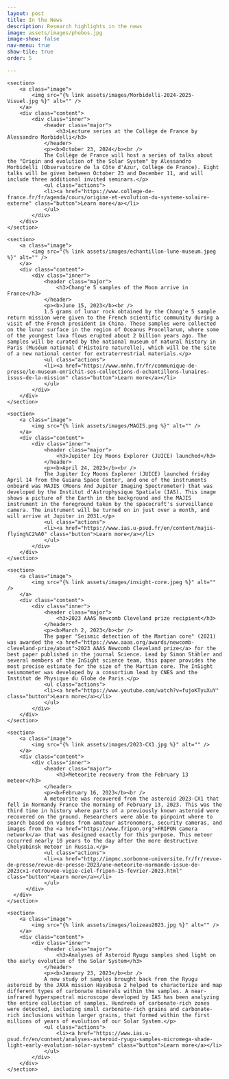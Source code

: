 ```yaml
---
layout: post
title: In the News
description: Research highlights in the news
image: assets/images/phobos.jpg
image-show: false
nav-menu: true
show-tile: true
order: 5

---
```


<section class="spotlights">

	<section>
		<a class="image">
			<img src="{% link assets/images/Morbidelli-2024-2025-Visuel.jpg %}" alt="" />
		</a>
		<div class="content">
			<div class="inner">
				<header class="major">
					<h3>Lecture series at the Collège de France by Alessandro Morbidelli</h3>
				</header>
				<p><b>October 23, 2024</b><br />
				The Collège de France will host a series of talks about the "Origin and evolution of the Solar System" by Alessandro Morbidelli (Observatoire de la Côte d'Azur, Collège de France). Eight talks will be given between October 23 and December 11, and will include three additional invited seminars.</p>
				<ul class="actions">
				<li><a href="https://www.college-de-france.fr/fr/agenda/cours/origine-et-evolution-du-systeme-solaire-externe" class="button">Learn more</a></li>
				</ul>
			</div>
		</div>
	</section>

	<section>
		<a class="image">
			<img src="{% link assets/images/echantillon-lune-museum.jpeg %}" alt="" />
		</a>
		<div class="content">
			<div class="inner">
				<header class="major">
					<h3>Chang'e 5 samples of the Moon arrive in France</h3>
				</header>
				<p><b>June 15, 2023</b><br />
				1.5 grams of lunar rock obtained by the Chang'e 5 sample return mission were given to the French scientific community during a visit of the French president in China. These samples were collected on the lunar surface in the region of Oceanus Procellarum, where some of the youngest lava flows erupted about 2 billion years ago. The samples will be curated by the national museum of natural history in Paris (Muséum national d'Histoire naturelle), which will be the site of a new national center for extraterrestrial materials.</p>
				<ul class="actions">
				<li><a href="https://www.mnhn.fr/fr/communique-de-presse/le-museum-enrichit-ses-collections-d-echantillons-lunaires-issus-de-la-mission" class="button">Learn more</a></li>
				</ul>
			</div>
		</div>
	</section>

	<section>
		<a class="image">
			<img src="{% link assets/images/MAGIS.png %}" alt="" />
		</a>
		<div class="content">
			<div class="inner">
				<header class="major">
					<h3>Jupiter Icy Moons Explorer (JUICE) launched</h3>
				</header>
				<p><b>April 24, 2023</b><br />
				The Jupiter Icy Moons Explorer (JUICE) launched friday April 14 from the Guiana Space Center, and one of the instruments onboard was MAJIS (Moons And Jupiter Imaging Spectrometer) that was developed by the Institut d'Astrophysique Spatiale (IAS). This image shows a picture of the Earth in the background and the MAJIS instrument in the foreground taken by the spacecraft's surveillance camera. The instrument will be turned on in just over a month, and will arrive at Jupiter in 2031.</p>
				<ul class="actions">
				<li><a href="https://www.ias.u-psud.fr/en/content/majis-flying%C2%A0" class="button">Learn more</a></li>
				</ul>
			</div>
		</div>
	</section>

	<section>
		<a class="image">
			<img src="{% link assets/images/insight-core.jpeg %}" alt="" />
		</a>
		<div class="content">
			<div class="inner">
				<header class="major">
					<h3>2023 AAAS Newcomb Cleveland prize recipient</h3>
				</header>
				<p><b>March 2, 2023</b><br />
				The paper "Seismic detection of the Martian core" (2021) was awarded the <a href="https://www.aaas.org/awards/newcomb-cleveland-prize/about">2023 AAAS Newcomb Cleveland prize</a> for the best paper published in the journal Science. Lead by Simon Stähler and several members of the InSight science team, this paper provides the most precise estimate for the size of the Martian core. The InSight seismometer was developed by a consortium lead by CNES and the Institut de Physique du Globe de Paris.</p>
				<ul class="actions">
				<li><a href="https://www.youtube.com/watch?v=fujoKTyuXuY" class="button">Learn more</a></li>
				</ul>
			</div>
		</div>
	</section>

	<section>
		<a class="image">
			<img src="{% link assets/images/2023-CX1.jpg %}" alt="" />
		</a>
		<div class="content">
			<div class="inner">
				<header class="major">
					<h3>Meteorite recovery from the February 13 meteor</h3>
				</header>
				<p><b>February 16, 2023</b><br />
				A meteorite was recovered from the asteroid 2023-CX1 that fell in Normandy France the morning of February 13, 2023. This was the third time in history where parts of a previously known asteroid were recovered on the ground. Researchers were able to pinpoint where to search based on videos from amateur astronomers, security cameras, and images from the <a href="https://www.fripon.org">FRIPON camera network</a> that was designed exactly for this purpose. This meteor occurred nearly 10 years to the day after the more destructive Chelyabinsk meteor in Russia.</p>
				<ul class="actions">
				<li><a href="http://impmc.sorbonne-universite.fr/fr/revue-de-presse/revue-de-presse-2023/une-meteorite-normande-issue-de-2023cx1-retrouvee-vigie-ciel-fripon-15-fevrier-2023.html" class="button">Learn more</a></li>
				</ul>
		  </div>
	  </div>
	</section>

	<section>
		<a class="image">
			<img src="{% link assets/images/loizeau2023.jpg %}" alt="" />
		</a>
		<div class="content">
			<div class="inner">
				<header class="major">
					<h3>Analyses of Asteroid Ryugu samples shed light on the early evolution of the Solar System</h3>
				</header>
				<p><b>January 23, 2023</b><br />
				A new study of samples brought back from the Ryugu asteroid by the JAXA mission Hayabusa 2 helped to characterize and map different types of carbonate minerals within the samples. A near-infrared hyperspectral microscope developed by IAS has been analyzing the entire collection of samples. Hundreds of carbonate-rich zones were detected, including small carbonate-rich grains and carbonate-rich inclusions within larger grains, that formed within the first millions of years of evolution of our Solar System.</p>
				<ul class="actions">
					<li><a href="https://www.ias.u-psud.fr/en/content/analyses-asteroid-ryugu-samples-micromega-shade-light-early-evolution-solar-system" class="button">Learn more</a></li>
				</ul>
			</div>
		</div>
	</section>

</section>
